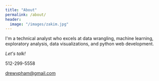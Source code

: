 ```yaml
---
title: "About"
permalink: /about/
header:
  image: "/images/zakim.jpg"
---
```


I'm a technical analyst who excels at data wrangling, machine learning, exploratory analysis, data visualizations, and python web development.

_Let's talk!_


512-299-5558

drewvpham@gmail.com
